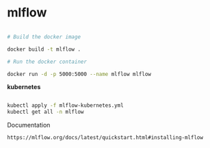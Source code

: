 # mlflow


```bash

# Build the docker image

docker build -t mlflow .

# Run the docker container

docker run -d -p 5000:5000 --name mlflow mlflow

```

**kubernetes**

```bash

kubectl apply -f mlflow-kubernetes.yml
kubectl get all -n mlflow

```

Documentation

    https://mlflow.org/docs/latest/quickstart.html#installing-mlflow
